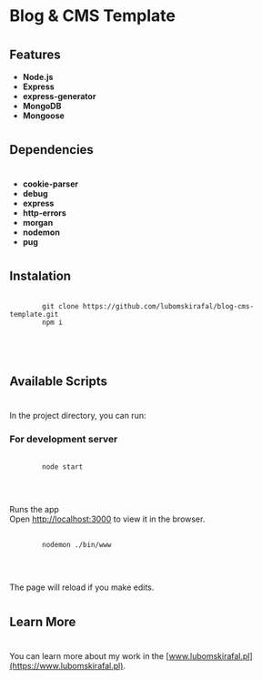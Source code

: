 
# **Blog & CMS Template**
#

## Features

- **Node.js** <br />
- **Express** <br />
- **express-generator** <br />
- **MongoDB** <br />
- **Mongoose** <br />
#

## Dependencies
#

- **cookie-parser** <br />
- **debug** <br />
- **express** <br />
- **http-errors** <br />
- **morgan** <br />
- **nodemon** <br />
- **pug** <br />
#


## **Instalation**

<pre>
    <code>
        git clone https://github.com/lubomskirafal/blog-cms-template.git
        npm i
    </code>
</pre>
<br />

#

## Available Scripts

#

In the project directory, you can run:<br />

### **For development server**

<pre>
    <code>
        node start
    </code>
</pre>
<br />

Runs the app<br />
Open [http://localhost:3000](http://localhost:3000) to view it in the browser. <br />

<pre>
    <code>
        nodemon ./bin/www
    </code>
</pre>
<br />

The page will reload if you make edits.<br />

#

## Learn More

#

You can learn more about my work in the [www.lubomskirafal.pl](https://www.lubomskirafal.pl).



